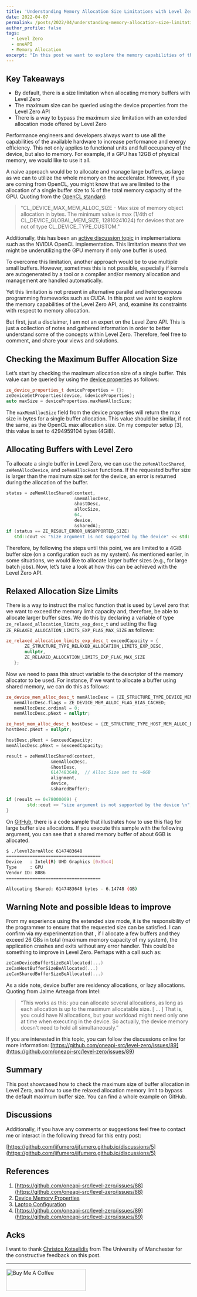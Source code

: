 ```yaml
---
title: 'Understanding Memory Allocation Size Limitations with Level Zero'
date: 2022-04-07
permalink: /posts/2022/04/understanding-memory-allocation-size-limitations-with-levelzero/
author_profile: false
tags:
  - Level Zero
  - oneAPI 
  - Memory Allocation
excerpt: "In this post we want to explore the memory capabilities of the Level Zero API, and, examine its constraints with respect to memory allocation."
---
```


## Key Takeaways

- By default, there is a size limitation when allocating memory buffers with Level Zero
- The maximum size can be queried using the device properties from the Level Zero API
- There is a way to bypass the maximum size limitation with an extended allocation mode offered by Level Zero 


Performance engineers and developers always want to use all the capabilities of the  available hardware to increase performance and energy efficiency. This not only applies to functional units and full occupancy of the device, but also to memory. For example, if a GPU has 12GB of physical memory, we would like to use it all. 

A naive approach would be to allocate and manage large buffers, as large as we can to utilize the whole memory on the accelerator. However, if you are coming from OpenCL, you might know that we are limited to the allocation of a single buffer size to ¼ of the total memory capacity of the GPU. Quoting from the [OpenCL standard](https://www.khronos.org/registry/OpenCL/specs/3.0-unified/html/OpenCL_API.html#CL_DEVICE_MAX_MEM_ALLOC_SIZE):


> "CL_DEVICE_MAX_MEM_ALLOC_SIZE - Max size of memory object allocation in bytes. The minimum value is max (1/4th of CL_DEVICE_GLOBAL_MEM_SIZE, 12810241024) for devices that are not of type CL_DEVICE_TYPE_CUSTOM."


Additionally, this has been an [active discussion topic](https://forums.developer.nvidia.com/t/why-is-cl-device-max-mem-alloc-size-never-larger-than-25-of-cl-device-global-mem-size-only-on-nvidia/47745) in implementations such as the NVIDIA OpenCL implementation. This limitation means that we might be underutilizing the GPU memory if only one buffer is used. 


To overcome this limitation, another approach would be to use multiple small buffers. However, sometimes this is not possible, especially if kernels are autogenerated by a tool or a compiler and/or memory allocation and management are handled automatically. 

Yet this limitation is not present in alternative parallel and heterogeneous programming frameworks such as CUDA. In this post we want to explore the memory capabilities of the Level Zero API, and, examine its constraints with respect to memory allocation. 

But first, just a disclaimer, I am not an expert on the Level Zero API. This is just a collection  of notes and gathered information in order to better understand some of the concepts within Level Zero. Therefore, feel free to comment, and share your views and solutions.


## Checking the Maximum Buffer Allocation Size


Let’s start by checking the maximum allocation size of a single buffer. This value can be queried by using the [device properties](https://spec.oneapi.io/level-zero/latest/core/api.html?highlight=device_memory_properties#_CPPv4N22ze_device_properties_t15maxMemAllocSizeE) as follows:


```cpp
ze_device_properties_t deviceProperties = {};
zeDeviceGetProperties(device, &deviceProperties);
auto maxSize = deviceProperties.maxMemAllocSize;
```

The `maxMemAllocSize` field from the device properties will return the max size in bytes for a single buffer allocation. This value should be similar, if not the same, as the OpenCL max allocation size. On my computer setup [3], this value is set to 4294959104 bytes (4GiB).



## Allocating Buffers with Level Zero

To allocate a single buffer in Level Zero, we can use the `zeMemAllocShared`, `zeMemAllocDevice`, and `zeMemAllocHost` functions. If the requested buffer size is larger than the maximum size set for the device, an error is returned during the allocation of the buffer. 


```cpp
status = zeMemAllocShared(context, 
                          &memAllocDesc, 
                          &hostDesc,
                          allocSize, 
                          64,
                          device,
                          &sharedA);
if (status == ZE_RESULT_ERROR_UNSUPPORTED_SIZE) 
   std::cout << "Size argument is not supported by the device" << std::endl;
```

Therefore, by following the steps until this point, we are limited to a 4GiB buffer size (on a configuration such as my system). As mentioned earlier, in some situations, we would like to allocate larger buffer sizes (e.g., for large batch jobs). Now, let’s take a look at how this can be achieved with the Level Zero API. 


## Relaxed Allocation Size Limits 

There is a way to instruct the malloc function that is used by Level zero that we want to exceed the memory limit capacity and, therefore, be able to allocate larger buffer sizes. 
We do this by declaring a variable of type `ze_relaxed_allocation_limits_exp_desc_t` and setting the flag `ZE_RELAXED_ALLOCATION_LIMITS_EXP_FLAG_MAX_SIZE` as follows:


```cpp
ze_relaxed_allocation_limits_exp_desc_t exceedCapacity = {
       ZE_STRUCTURE_TYPE_RELAXED_ALLOCATION_LIMITS_EXP_DESC,
       nullptr,
       ZE_RELAXED_ALLOCATION_LIMITS_EXP_FLAG_MAX_SIZE
   };
```

Now we need to pass this struct variable to the descriptor of the memory allocator to be used. For instance, if we want to allocate a buffer using shared memory, we can do this as follows:


```cpp
ze_device_mem_alloc_desc_t memAllocDesc = {ZE_STRUCTURE_TYPE_DEVICE_MEM_ALLOC_DESC};
   memAllocDesc.flags = ZE_DEVICE_MEM_ALLOC_FLAG_BIAS_CACHED;
   memAllocDesc.ordinal = 0;
   memAllocDesc.pNext = nullptr;

ze_host_mem_alloc_desc_t hostDesc = {ZE_STRUCTURE_TYPE_HOST_MEM_ALLOC_DESC};
hostDesc.pNext = nullptr;

hostDesc.pNext = &exceedCapacity;
memAllocDesc.pNext = &exceedCapacity;

result = zeMemAllocShared(context, 
                 &memAllocDesc, 
                 &hostDesc, 
                 6147483648,  // Alloc Size set to ~6GB
                 alignment, 
                 device, 
                 &sharedBuffer);

if (result == 0x78000009) {
        std::cout << "size argument is not supported by the device \n";
} 
```

On [GitHub](https://github.com/jjfumero/codeBlogArticles/tree/master/april2022/levelZeroAlloc), there is a code sample that illustrates how to use this flag for large buffer size allocations. If you execute this sample with the following argument, you can see that a shared memory buffer of about 6GB is allocated. 

```bash
$ ./levelZeroAlloc 6147483648  
====================================
Device   : Intel(R) UHD Graphics [0x9bc4]
Type     : GPU
Vendor ID: 8086
====================================

Allocating Shared: 6147483648 bytes - 6.14748 (GB) 
```

## Warning Note and possible Ideas to improve

From my experience using the extended size mode, it is the responsibility of the programmer to ensure that the requested size can be satisfied. I can confirm via my experimentation that , if I allocate a few buffers and they exceed 26 GBs in total (maximum memory capacity of my system), the application crashes and exits without any error handler. This could be something to improve in Level Zero. Perhaps with a call such as:


```cpp
zeCanDeviceBufferSizeBeAllocated(...) 
zeCanHostBufferSizeBeAllocated(...) 
zeCanSharedBufferSizeBeAllocated(...) 
```

As a side note, device buffer are residency allocations, or lazy allocations. Quoting from Jaime Arteaga from Intel:

> “This works as this: you can allocate several allocations, as long as each allocation is up to the maximum allocatable size. [ … ]  That is, you could have N allocations, but your workload might need only one at time when executing in the device. So actually, the device memory doesn't need to hold all simultaneously.”


If you are interested in this topic, you can follow the discussions online for more information:
[https://github.com/oneapi-src/level-zero/issues/89](https://github.com/oneapi-src/level-zero/issues/89)

## Summary

This post showcased how to check the maximum size of buffer allocation in Level Zero, and how to use the relaxed allocation memory limit to bypass the default maximum buffer size. You can find a whole example on GitHub. 


## Discussions

Additionally, if you have any comments or suggestions feel free to contact me or interact in the following thread for this entry post:

[https://github.com/jjfumero/jjfumero.github.io/discussions/5](https://github.com/jjfumero/jjfumero.github.io/discussions/5)



## References

1. [https://github.com/oneapi-src/level-zero/issues/88](https://github.com/oneapi-src/level-zero/issues/88)
1. [Device Memory Properties](https://spec.oneapi.io/level-zero/latest/core/api.html?highlight=device_memory_properties#_CPPv429ze_device_memory_properties_t) 
1. [Laptop Configuration](https://gist.github.com/jjfumero/bf9988dbfd40c7084c6c36a970b9eff6)
1. [https://github.com/oneapi-src/level-zero/issues/89](https://github.com/oneapi-src/level-zero/issues/89)


## Acks
I want to thank [Christos Kotselidis](https://www.kotselidis.net/) from The University of Manchester for the constructive feedback on this post. 

_________________________________

<a href="https://www.buymeacoffee.com/snatverk" target="_blank"><img src="https://cdn.buymeacoffee.com/buttons/v2/default-yellow.png" alt="Buy Me A Coffee" style="height: 60px !important;width: 217px !important;" ></a>

